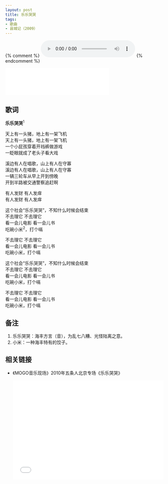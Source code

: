 ```yaml
---
layout: post
title: 乐乐哭哭
tags: 
- 歌曲
- 县城记（2009）
---
```

{% comment %}
<audio controls autoplay loop  src="https://eq-sycdn.kuwo.cn/584714cdcc62544e2f8fcc9940e8a8e4/5f9ccad1/resource/n2/70/57/3493671284.mp3">
您的浏览器不支持 audio 标签。
</audio>
{% endcomment %}

<iframe frameborder="no" border="0" marginwidth="0" marginheight="0" width=330 height=86 src="//music.163.com/outchain/player?type=2&id=28587846&auto=1&height=66"></iframe>

## 歌词

**乐乐哭哭**<sup>1</sup>

天上有一头猪，地上有一架飞机    
天上有一头猪，地上有一架飞机    
一个小屁孩穿着开裆裤做游戏    
一眨眼就成了老头子看大戏

溪边有人在唱歌，山上有人在守寡    
溪边有人在唱歌，山上有人在守寡    
一辆三轮车从早上开到傍晚    
开到半路被交通警察追赶啊

有人发财 有人发痒    
有人发财 有人发痒

这个社会“乐乐哭哭”，不知什么时候会结束    
不去理它 不去理它    
看一会儿电影 看一会儿书    
吃碗小米<sup>2</sup>，打个嗝

不去理它 不去理它    
看一会儿电影 看一会儿书    
吃碗小米，打个嗝

这个社会“乐乐哭哭”，不知什么时候会结束    
不去理它 不去理它    
看一会儿电影 看一会儿书    
吃碗小米，打个嗝

不去理它 不去理它    
看一会儿电影 看一会儿书    
吃碗小米，打个嗝

## 备注

1. 乐乐哭哭：海丰方言（音），为乱七八糟、光怪陆离之意。    
2. 小米：一种海丰特有的饺子。

## 相关链接
* 《MOGO音乐现场》2010年五条人北京专场《乐乐哭哭》
  
   <iframe src="//player.bilibili.com/player.html?aid=329276324&bvid=BV1mA411J7ye&cid=227329143&page=1" width="100%" height="315" scrolling="no" border="0" frameborder="no" framespacing="0" allowfullscreen="true"> </iframe>

